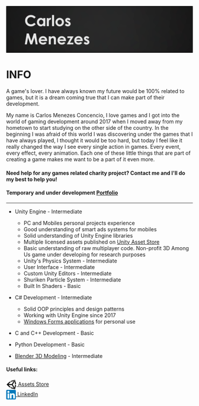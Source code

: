 <img src="Images/GitHeader.png"	>
<h1> INFO </h1>
<p>A game's lover. I have always known my future would be 100% related to games, but it is a dream coming true that I can make part of their development.</p>

<p>My name is Carlos Menezes Concencio, I love games and I got into the world of gaming development around 2017 when I moved away from my hometown to start studying on the other side of the country. In the beginning I was afraid of this world I was discovering under the games that I have always played, I thought it would be too hard, but today I feel like it really changed the way I see every single action in games. Every event, every effect, every animation. Each one of these little things that are part of creating a game makes me want to be a part of it even more.<p/>

#### Need help for any games related charity project? Contact me and I'll do my best to help you!
#### Temporary and under development [Portfolio](carlosmenezeswix.wixsite.com/portfolio) 

<hr>

<ul>
  <li>Unity Engine - Intermediate</li>
</ul>
<ul>
	<ul>
		<li> PC and Mobiles personal projects experience</li>
		<li> Good understanding of smart ads systems for mobiles</li>
		<li> Solid understanding of Unity Engine libraries</li>
    		<li> Multiple licensed assets published on <a href="https://assetstore.unity.com/publishers/37008">Unity Asset Store</a></li>
		<li> Basic understanding of raw multiplayer code. Non-profit 3D Among Us game under developing for research purposes</li>
		<li> Unity's Physics System - Intermediate</li>
		<li> User Interface - Intermediate</li>
		<li> Custom Unity Editors - Intermediate</li>
		<li> Shuriken Particle System - Intermediate</li>
		<li> Built In Shaders - Basic</li>	
  	</ul>
</ul>

<ul>
  <li>C# Development - Intermediate</li>
</ul>
<ul>
	<ul>
		<li> Solid OOP principles and design patterns</li>
		<li> Working with Unity Engine since 2017</li>
    		<li> <a href="https://carlosmenezeswix.wixsite.com/portfolio/applications">Windows Forms applications</a> for personal use</li>
  </ul>
</ul>

<ul>
  <li>C and C++ Development - Basic</li>
</ul>

<ul>
  <li>Python Development - Basic</li>
</ul>

<ul>
  <li><a href="https://carlosmenezeswix.wixsite.com/portfolio/3d-models">Blender 3D Modeling</a> - Intermediate</li>
</ul>

#### Useful links:

[<img align="center" src="Images/Icons/Unity_Logo.png" width = '28x'> Assets Store](https://assetstore.unity.com/publishers/37008) 
<br>
[<img align="center" src="Images/Icons/Linkedin_Logo.png" width = '26x'> LinkedIn](https://www.linkedin.com/in/carlosmconcencio/)

